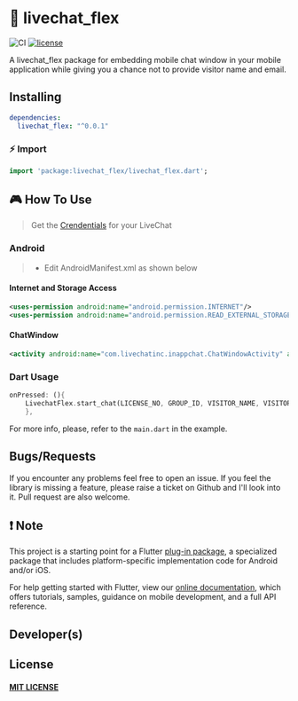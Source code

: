 # 💬 livechat_flex

![CI](https://github.com/zfx-com/livechat_flex/workflows/CI/badge.svg?style=flat-square)
[![license](https://img.shields.io/badge/license-MIT-success.svg?style=flat-square)](https://github.com/zfx-com/livechat_flex/blob/master/LICENSE)

A livechat_flex package for embedding mobile chat window in your mobile application while giving you a chance not to provide visitor name and email.

## Installing

```yaml
dependencies:
  livechat_flex: "^0.0.1"
```

### ⚡️ Import

```dart
import 'package:livechat_flex/livechat_flex.dart';
```

## 🎮 How To Use

> Get the [Crendentials](https://www.livechat.com) for your LiveChat 

### Android
>- Edit AndroidManifest.xml as shown below

#### Internet and Storage Access
```xml
<uses-permission android:name="android.permission.INTERNET"/>
<uses-permission android:name="android.permission.READ_EXTERNAL_STORAGE" />
```

#### ChatWindow
```xml
<activity android:name="com.livechatinc.inappchat.ChatWindowActivity" android:configChanges="orientation|screenSize" />
```

### Dart Usage

```dart
onPressed: (){
    LivechatFlex.start_chat(LICENSE_NO, GROUP_ID, VISITOR_NAME, VISITOR_EMAIL);
    },
```

For more info, please, refer to the `main.dart` in the example.

## Bugs/Requests

If you encounter any problems feel free to open an issue. If you feel the library is
missing a feature, please raise a ticket on Github and I'll look into it.
Pull request are also welcome.

## ❗️ Note

This project is a starting point for a Flutter
[plug-in package](https://flutter.dev/developing-packages/),
a specialized package that includes platform-specific implementation code for
Android and/or iOS.

For help getting started with Flutter, view our 
[online documentation](https://flutter.dev/docs), which offers tutorials, 
samples, guidance on mobile development, and a full API reference.

## Developer(s)


## License

#### <a href="https://github.com/zfx-com/livechat_flex/blob/master/LICENSE">MIT LICENSE</a>